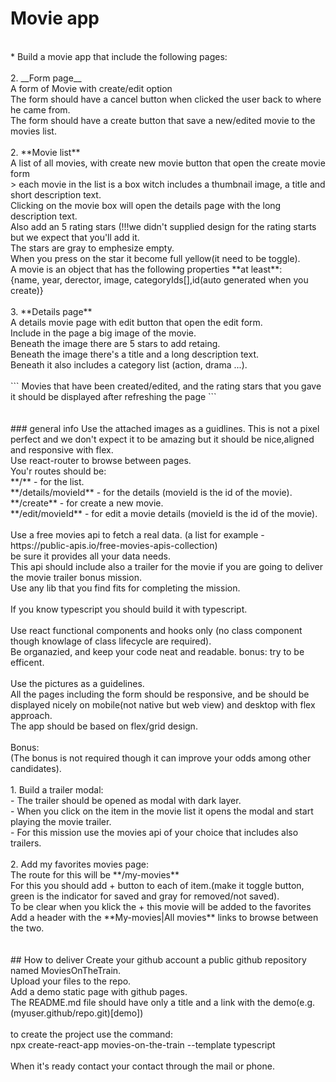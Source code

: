 # Movie app
<br />
* Build a movie app that include the following pages:<br />
<br />
2. __Form page__  <br />
    A form of Movie with create/edit option<br />
    The form should have a cancel button when clicked the user back to where he came from.<br />
    The form should have a create button that save a new/edited movie to the movies list.<br />
    <br />
2. **Movie list**<br />
    A list of all movies, with create new movie button that open the create movie form <br />
    >  each movie in the list is a box witch includes a thumbnail image, a title and short description text.<br />
    Clicking on the movie box will open the details page with the long description text.<br />
    Also add an 5 rating stars (!!!we didn't supplied design for the rating starts but we expect that you'll add it.<br />
    The stars are gray to emphesize empty.<br />
    When you press on the star it become full yellow(it need to be toggle).<br />
    A movie is an object that has the following properties **at least**:<br />
    {name, year, derector, image, categoryIds[],id(auto generated when you create)}<br />
<br />
3. **Details page**<br />
    A details movie page with edit button that open the edit form.<br />
    Include in the page a big image of the movie.<br />
    Beneath the image there are 5 stars to add retaing.<br />
    Beneath the image there's a title and a long description text.<br />
    Beneath it also includes a category list (action, drama ...).<br />
<br />
``` Movies that have been created/edited, and the rating stars that you gave it should be displayed after refreshing the page ```<br />
<br />
<br />
### general info
Use the attached images as a guidlines. This is not a pixel perfect and we don't expect it to be amazing but it should be nice,aligned and responsive with flex.<br />
Use react-router to browse between pages.<br />
You'r routes should be:<br />
**/**  - for the list.<br />
**/details/movieId**  - for the details (movieId is the id of the movie).<br />
**/create** - for create a new movie.<br />
**/edit/movieId** - for edit a movie details (movieId is the id of the movie).<br />
<br />
Use a free movies api to fetch a real data. (a list for example - https://public-apis.io/free-movies-apis-collection)<br />
be sure it provides all your data needs.<br />
This api should include also a trailer for the movie if you are going to deliver the movie trailer bonus mission.<br />
Use any lib that you find fits for completing the mission.<br />
<br />
If you know typescript you should build it with typescript.<br />
<br />
Use react functional components and hooks only (no class component though knowlage of class lifecycle are required).<br />
Be organazied, and keep your code neat and readable. bonus: try to be efficent.<br />
<br />
Use the pictures as a guidelines.<br />
All the pages including the form should be responsive, and be should be displayed nicely on mobile(not native but web view) and desktop with flex approach.<br />
The app should be based on flex/grid design.<br />
<br />
Bonus:<br />
(The bonus is not required though it can improve your odds among other candidates).<br />
<br />
1. Build a trailer modal:<br />
    - The trailer should be opened as modal with dark layer.<br />
    - When you click on the item in the movie list it opens the modal and start playing the movie trailer.<br />
    - For this mission use the movies api of your choice that includes also trailers.<br />
<br />
2. Add my favorites movies page: <br />
    The route for this will be **/my-movies**<br />
    For this you should add + button to each of item.(make it toggle button, green is the indicator for saved and gray for removed/not saved).<br />
    To be clear when you klick the + this movie will be added to the favorites<br />
    Add a header with the **My-movies|All movies** links to browse between the two.<br />
<br />
<br />
## How to deliver
Create your github account a public github repository named MoviesOnTheTrain.<br />
Upload your files to the repo.<br />
Add a demo static page with github pages. <br />
The README.md file should have only a title and a link with the demo(e.g. (myuser.github/repo.git)[demo])<br />
<br />
to create the project use the command:<br />
npx create-react-app movies-on-the-train --template typescript<br />
<br />
When it's ready contact your contact through the mail or phone.
